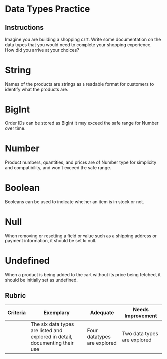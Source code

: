 # Data Types Practice

## Instructions

Imagine you are building a shopping cart. Write some documentation on the data types that you would need to complete your shopping experience. How did you arrive at your choices?

# String
Names of the products are strings as a readable format for customers to identify what the products are.

# BigInt
Order IDs can be stored as BigInt it may exceed the safe range for Number over time.

# Number
Product numbers, quantities, and prices are of Number type for simplicity and compatibility, and won't exceed the safe range.

# Boolean
Booleans can be used to indicate whether an item is in stock or not.

# Null
When removing or resetting a field or value such as a shipping address or payment information, it should be set to null.

# Undefined
When a product is being added to the cart without its price being fetched, it should be initially set as undefined.

## Rubric

Criteria | Exemplary | Adequate | Needs Improvement
--- | --- | --- | -- |
||The six data types are listed and explored in detail, documenting their use|Four datatypes are explored|Two data types are explored|
